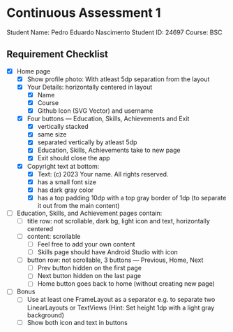 # Continuous Assessment 1

Student Name: Pedro Eduardo Nascimento
Student ID: 24697
Course: BSC 

## Requirement Checklist

- [x] Home page
    - [x] Show profile photo: With atleast 5dp separation from the layout
    - [x] Your Details: horizontally centered in layout
        - [x] Name
        - [x] Course
        - [x] Github Icon (SVG Vector) and username
    - [x] Four buttons — Education, Skills, Achievements and Exit
        - [x] vertically stacked
        - [x] same size
        - [x] separated vertically by atleast 5dp
        - [x] Education, Skills, Achievements take to new page
        - [x] Exit should close the app
    - [x] Copyright text at bottom:
        - [x] Text: (c) 2023 Your name. All rights reserved.
        - [x] has a small font size
        - [x] has dark gray color
        - [x] has a top padding 10dp with a top gray border of 1dp (to separate it out from the main content)
- [ ] Education, Skills, and Achievement pages contain:
    - [ ] title row: not scrollable, dark bg, light icon and text, horizontally centered
    - [ ] content: scrollable
        - [ ] Feel free to add your own content
        - [ ] Skills page should have Android Studio with icon
    - [ ] button row: not scrollable, 3 buttons — Previous, Home, Next
        - [ ] Prev button hidden on the first page
        - [ ] Next button hidden on the last page
        - [ ] Home button goes back to home (without creating new page)
- [ ] Bonus
    - [ ] Use at least one FrameLayout as a separator e.g. to separate two LinearLayouts or TextViews (Hint: Set height 1dp with a light gray background)
    - [ ] Show both icon and text in buttons